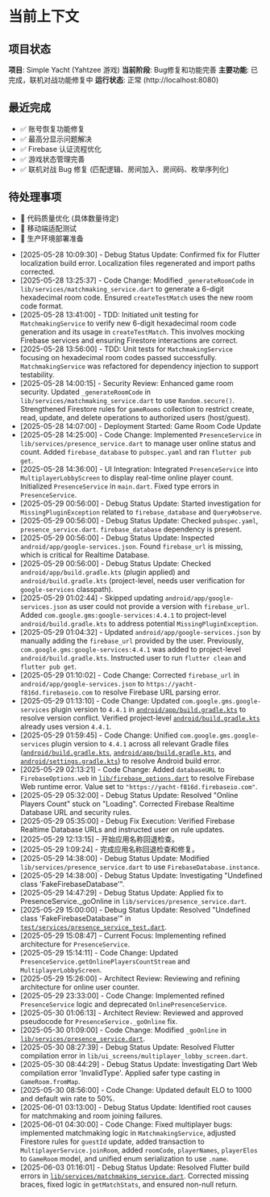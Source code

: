 # 当前上下文

## 项目状态

**项目**: Simple Yacht (Yahtzee 游戏)
**当前阶段**: Bug修复和功能完善
**主要功能**: 已完成，联机对战功能修复中
**运行状态**: 正常 (http://localhost:8080)

## 最近完成

- ✅ 账号恢复功能修复
- ✅ 最高分显示问题解决
- ✅ Firebase 认证流程优化
- ✅ 游戏状态管理完善
- ✅ 联机对战 Bug 修复 (匹配逻辑、房间加入、房间码、枚举序列化)

## 待处理事项

- 🔧 代码质量优化 (具体数量待定)
- 📱 移动端适配测试
- 🚀 生产环境部署准备

* [2025-05-28 10:09:30] - Debug Status Update: Confirmed fix for Flutter localization build error. Localization files regenerated and import paths corrected.
* [2025-05-28 13:25:37] - Code Change: Modified `_generateRoomCode` in `lib/services/matchmaking_service.dart` to generate a 6-digit hexadecimal room code. Ensured `createTestMatch` uses the new room code format.
* [2025-05-28 13:41:00] - TDD: Initiated unit testing for `MatchmakingService` to verify new 6-digit hexadecimal room code generation and its usage in `createTestMatch`. This involves mocking Firebase services and ensuring Firestore interactions are correct.
* [2025-05-28 13:56:00] - TDD: Unit tests for `MatchmakingService` focusing on hexadecimal room codes passed successfully. `MatchmakingService` was refactored for dependency injection to support testability.
* [2025-05-28 14:00:15] - Security Review: Enhanced game room security. Updated `_generateRoomCode` in `lib/services/matchmaking_service.dart` to use `Random.secure()`. Strengthened Firestore rules for `gameRooms` collection to restrict create, read, update, and delete operations to authorized users (host/guest).
* [2025-05-28 14:07:00] - Deployment Started: Game Room Code Update
* [2025-05-28 14:25:00] - Code Change: Implemented `PresenceService` in `lib/services/presence_service.dart` to manage user online status and count. Added `firebase_database` to `pubspec.yaml` and ran `flutter pub get`.
* [2025-05-28 14:36:00] - UI Integration: Integrated `PresenceService` into `MultiplayerLobbyScreen` to display real-time online player count. Initialized `PresenceService` in `main.dart`. Fixed type errors in `PresenceService`.
* [2025-05-29 00:56:00] - Debug Status Update: Started investigation for `MissingPluginException` related to `firebase_database` and `Query#observe`.
* [2025-05-29 00:56:00] - Debug Status Update: Checked `pubspec.yaml`, `presence_service.dart`. `firebase_database` dependency is present.
* [2025-05-29 00:56:00] - Debug Status Update: Inspected `android/app/google-services.json`. Found `firebase_url` is missing, which is critical for Realtime Database.
* [2025-05-29 00:56:00] - Debug Status Update: Checked `android/app/build.gradle.kts` (plugin applied) and `android/build.gradle.kts` (project-level, needs user verification for `google-services` classpath).
* [2025-05-29 01:02:44] - Skipped updating `android/app/google-services.json` as user could not provide a version with `firebase_url`. Added `com.google.gms:google-services:4.4.1` to project-level `android/build.gradle.kts` to address potential `MissingPluginException`.
* [2025-05-29 01:04:32] - Updated `android/app/google-services.json` by manually adding the `firebase_url` provided by the user. Previously, `com.google.gms:google-services:4.4.1` was added to project-level `android/build.gradle.kts`. Instructed user to run `flutter clean` and `flutter pub get`.
* [2025-05-29 01:10:02] - Code Change: Corrected `firebase_url` in `android/app/google-services.json` to `https://yacht-f816d.firebaseio.com` to resolve Firebase URL parsing error.
* [2025-05-29 01:13:10] - Code Change: Updated `com.google.gms.google-services` plugin version to `4.4.1` in [`android/app/build.gradle.kts`](android/app/build.gradle.kts:1) to resolve version conflict. Verified project-level [`android/build.gradle.kts`](android/build.gradle.kts:1) already uses version `4.4.1`.
* [2025-05-29 01:59:45] - Code Change: Unified `com.google.gms.google-services` plugin version to `4.4.1` across all relevant Gradle files ([`android/build.gradle.kts`](android/build.gradle.kts:1), [`android/app/build.gradle.kts`](android/app/build.gradle.kts:1), and [`android/settings.gradle.kts`](android/settings.gradle.kts:1)) to resolve Android build error.
* [2025-05-29 02:13:21] - Code Change: Added `databaseURL` to `FirebaseOptions.web` in [`lib/firebase_options.dart`](lib/firebase_options.dart:58) to resolve Firebase Web runtime error. Value set to `"https://yacht-f816d.firebaseio.com"`.
* [2025-05-29 05:32:00] - Debug Status Update: Resolved "Online Players Count" stuck on "Loading". Corrected Firebase Realtime Database URL and security rules.
* [2025-05-29 05:35:00] - Debug Fix Execution: Verified Firebase Realtime Database URLs and instructed user on rule updates.
* [2025-05-29 12:13:15] - 开始应用名称回退检查。
* [2025-05-29 1:09:24] - 完成应用名称回退检查和修复。
* [2025-05-29 14:38:00] - Debug Status Update: Modified `lib/services/presence_service.dart` to use `FirebaseDatabase.instance`.
* [2025-05-29 14:38:00] - Debug Status Update: Investigating "Undefined class 'FakeFirebaseDatabase'".
* [2025-05-29 14:47:29] - Debug Status Update: Applied fix to PresenceService._goOnline in `lib/services/presence_service.dart`.
* [2025-05-29 15:00:00] - Debug Status Update: Resolved "Undefined class 'FakeFirebaseDatabase'" in [`test/services/presence_service_test.dart`](test/services/presence_service_test.dart:0).
* [2025-05-29 15:08:47] - Current Focus: Implementing refined architecture for `PresenceService`.
* [2025-05-29 15:14:11] - Code Change: Updated `PresenceService.getOnlinePlayersCountStream` and `MultiplayerLobbyScreen`.
* [2025-05-29 15:26:00] - Architect Review: Reviewing and refining architecture for online user counter.
* [2025-05-29 23:33:00] - Code Change: Implemented refined `PresenceService` logic and deprecated `OnlinePresenceService`.
* [2025-05-30 01:06:13] - Architect Review: Reviewed and approved pseudocode for `PresenceService._goOnline` fix.
* [2025-05-30 01:09:00] - Code Change: Modified `_goOnline` in [`lib/services/presence_service.dart`](lib/services/presence_service.dart:100).
* [2025-05-30 08:27:39] - Debug Status Update: Resolved Flutter compilation error in `lib/ui_screens/multiplayer_lobby_screen.dart`.
* [2025-05-30 08:44:29] - Debug Status Update: Investigating Dart Web compilation error 'InvalidType'. Applied safer type casting in `GameRoom.fromMap`.
* [2025-05-30 08:56:00] - Code Change: Updated default ELO to 1000 and default win rate to 50%.
* [2025-06-01 03:13:00] - Debug Status Update: Identified root causes for matchmaking and room joining failures.
* [2025-06-01 04:30:00] - Code Change: Fixed multiplayer bugs: implemented matchmaking logic in `MatchmakingService`, adjusted Firestore rules for `guestId` update, added transaction to `MultiplayerService.joinRoom`, added `roomCode`, `playerNames`, `playerElos` to `GameRoom` model, and unified enum serialization to use `.name`.
* [2025-06-03 01:16:01] - Debug Status Update: Resolved Flutter build errors in [`lib/services/matchmaking_service.dart`](lib/services/matchmaking_service.dart). Corrected missing braces, fixed logic in `getMatchStats`, and ensured non-null return.
